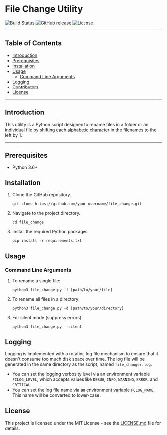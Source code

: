 # File Change Utility

[![Build Status](https://travis-ci.com/darkarp/file_change.svg?branch=main)](https://travis-ci.com/darkarp/file_change)
[![GitHub release](https://img.shields.io/github/release/darkarp/file_change.svg)](https://github.com/darkarp/file_change/releases/)
[![License](https://img.shields.io/github/license/darkarp/file_change.svg)](https://github.com/darkarp/file_change/blob/main/LICENSE)

---

## Table of Contents

- [Introduction](#introduction)
- [Prerequisites](#prerequisites)
- [Installation](#installation)
- [Usage](#usage)
  - [Command Line Arguments](#command-line-arguments)
- [Logging](#logging)
- [Contributors](#contributors)
- [License](#license)

---

## Introduction

This utility is a Python script designed to rename files in a folder or an individual file by shifting each alphabetic character in the filenames to the left by 1.

---

## Prerequisites

- Python 3.6+


## Installation

1. Clone the GitHub repository.
   ```
   git clone https://github.com/your-username/file_change.git
   ```
2. Navigate to the project directory.
   ```
   cd file_change
   ```
3. Install the required Python packages.
   ```
   pip install -r requirements.txt
   ```

## Usage

### Command Line Arguments

1. To rename a single file:
    ```
    python3 file_change.py -f [path/to/your/file]
    ```

2. To rename all files in a directory:
    ```
    python3 file_change.py -d [path/to/your/directory]
    ```

3. For silent mode (suppress errors):
    ```
    python3 file_change.py --silent
    ```

## Logging

Logging is implemented with a rotating log file mechanism to ensure that it doesn't consume too much disk space over time. The log file will be generated in the same directory as the script, named `file_changer.log`. 

- You can set the logging verbosity level via an environment variable `FCLOG_LEVEL`, which accepts values like `DEBUG`, `INFO`, `WARNING`, `ERROR`, and `CRITICAL`.
- You can set the log file name via an environment variable `FCLOG_NAME`. This name will be converted to lower-case.

## License

This project is licensed under the MIT License - see the [LICENSE.md](LICENSE.md) file for details.
